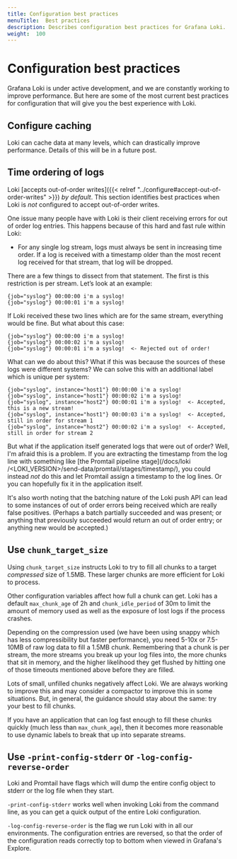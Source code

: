 ```yaml
---
title: Configuration best practices
menuTitle:  Best practices
description: Describes configuration best practices for Grafana Loki.
weight:  100
---
```

# Configuration best practices

Grafana Loki is under active development, and we are constantly working to improve performance. But here are some of the most current best practices for configuration that will give you the best experience with Loki.

## Configure caching

Loki can cache data at many levels, which can drastically improve performance. Details of this will be in a future post.

## Time ordering of logs

Loki [accepts out-of-order writes]({{< relref "../configure#accept-out-of-order-writes" >}}) _by default_.
This section identifies best practices when Loki is _not_ configured to accept out-of-order writes.

One issue many people have with Loki is their client receiving errors for out of order log entries.  This happens because of this hard and fast rule within Loki:

- For any single log stream, logs must always be sent in increasing time order. If a log is received with a timestamp older than the most recent log received for that stream, that log will be dropped.

There are a few things to dissect from that statement. The first is this restriction is per stream.  Let’s look at an example:

```
{job="syslog"} 00:00:00 i'm a syslog!
{job="syslog"} 00:00:01 i'm a syslog!
```

If Loki received these two lines which are for the same stream, everything would be fine. But what about this case:

```
{job="syslog"} 00:00:00 i'm a syslog!
{job="syslog"} 00:00:02 i'm a syslog!
{job="syslog"} 00:00:01 i'm a syslog!  <- Rejected out of order!
```

What can we do about this? What if this was because the sources of these logs were different systems? We can solve this with an additional label which is unique per system:

```
{job="syslog", instance="host1"} 00:00:00 i'm a syslog!
{job="syslog", instance="host1"} 00:00:02 i'm a syslog!
{job="syslog", instance="host2"} 00:00:01 i'm a syslog!  <- Accepted, this is a new stream!
{job="syslog", instance="host1"} 00:00:03 i'm a syslog!  <- Accepted, still in order for stream 1
{job="syslog", instance="host2"} 00:00:02 i'm a syslog!  <- Accepted, still in order for stream 2
```

But what if the application itself generated logs that were out of order? Well, I'm afraid this is a problem. If you are extracting the timestamp from the log line with something like [the Promtail pipeline stage](/docs/loki /<LOKI_VERSION>/send-data/promtail/stages/timestamp/), you could instead _not_ do this and let Promtail assign a timestamp to the log lines. Or you can hopefully fix it in the application itself.

It's also worth noting that the batching nature of the Loki push API can lead to some instances of out of order errors being received which are really false positives. (Perhaps a batch partially succeeded and was present; or anything that previously succeeded would return an out of order entry; or anything new would be accepted.)

## Use `chunk_target_size`

Using `chunk_target_size` instructs Loki to try to fill all chunks to a target _compressed_ size of 1.5MB. These larger chunks are more efficient for Loki to process.

Other configuration variables affect how full a chunk can get. Loki has a default `max_chunk_age` of 2h and `chunk_idle_period` of 30m to limit the amount of memory used as well as the exposure of lost logs if the process crashes.

Depending on the compression used (we have been using snappy which has less compressibility but faster performance), you need 5-10x or 7.5-10MB of raw log data to fill a 1.5MB chunk. Remembering that a chunk is per stream, the more streams you break up your log files into, the more chunks that sit in memory, and the higher likelihood they get flushed by hitting one of those timeouts mentioned above before they are filled.

Lots of small, unfilled chunks negatively affect Loki. We are always working to improve this and may consider a compactor to improve this in some situations. But, in general, the guidance should stay about the same: try your best to fill chunks.

If you have an application that can log fast enough to fill these chunks quickly (much less than `max_chunk_age`), then it becomes more reasonable to use dynamic labels to break that up into separate streams.

## Use `-print-config-stderr` or `-log-config-reverse-order`

Loki and Promtail have flags which will dump the entire config object to stderr or the log file when they start.

`-print-config-stderr` works well when invoking Loki from the command line, as you can get a quick output of the entire Loki configuration.

`-log-config-reverse-order` is the flag we run Loki with in all our environments. The configuration entries are reversed, so that the order of the configuration reads correctly top to bottom when viewed in Grafana's Explore.
